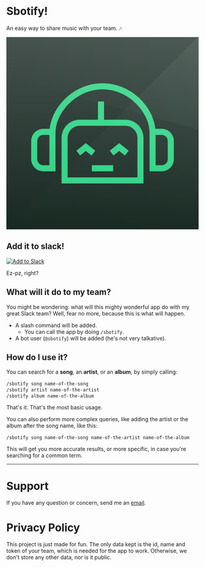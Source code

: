 <script type="text/javascript" src="https://cdnjs.cloudflare.com/ajax/libs/limonte-sweetalert2/6.6.4/sweetalert2.min.js"></script>
<link rel="stylesheet" href="https://cdnjs.cloudflare.com/ajax/libs/limonte-sweetalert2/6.6.4/sweetalert2.min.css">

<script>
  const hash = window.location.hash;
  if (hash === '#success') {
    swal(
      "Success",
      "Thanks for installing Sbotify in your team!",
      "success"
    );
  } else if (hash === '#failure') {
    swal(
      "Oops!",
      "I'm sorry, something went wrong… please try again, and if this persists, send me an email to me@a-rmz.io",
      "error"
    );
  }
</script>

# Sbotify!
An easy way to share music with your team. 🎶

![Sbotify logo](./sbotify.png)

## Add it to slack!
<a href="https://slack.com/oauth/authorize?client_id=187076757827.188860129170&scope=commands,bot,chat:write:bot"><img alt="Add to Slack" src="https://platform.slack-edge.com/img/add_to_slack.png" srcset="https://platform.slack-edge.com/img/add_to_slack.png 1x, https://platform.slack-edge.com/img/add_to_slack@2x.png 2x" width="139" height="40"></a>

Ez-pz, right?

## What will it do to my team?
You might be wondering: what will this mighty wonderful app do with my great Slack team? Well, fear no more, because this is what will happen.
* A slash command will be added.
  * You can call the app by doing `/sbotify`.
* A bot user (`@sbotify`) will be added (he's not very talkative).

## How do I use it?
You can search for a **song**, an **artist**, or an **album**, by simply calling:
```
/sbotify song name-of-the-song
/sbotify artist name-of-the-artist
/sbotify album name-of-the-album
```

That's it. That's the most basic usage.

You can also perform more complex queries, like adding the artist or the album after the song name, like this:
```
/sbotify song name-of-the-song name-of-the-artist name-of-the-album
```
This will get you more accurate results, or more specific, in case you're searching for a common term.

----------

# Support
If you have any question or concern, send me an [email](mailto:me+sbotify+support@a-rmz.io).

# Privacy Policy
This project is just made for fun. The only data kept is the id, name and token of your team, which is needed for the app to work. Otherwise, we don't store any other data, nor is it public.